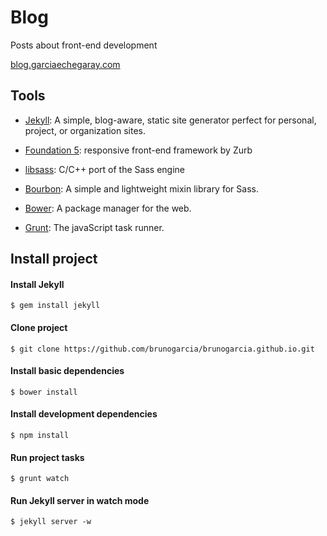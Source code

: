 # Blog

Posts about front-end development

 [blog.garciaechegaray.com](http://blog.garciaechegaray.com)


## Tools

* [Jekyll](jekyllrb.com): A simple, blog-aware, static site generator perfect for personal, project, or organization sites.

* [Foundation 5](http://foundation.zurb.com/): responsive front-end framework by Zurb

* [libsass](http://libsass.org/): C/C++ port of the Sass engine

* [Bourbon](bourbon.io): A simple and lightweight mixin library for Sass.

* [Bower](http://bower.io/): A package manager for the web.

* [Grunt](http://gruntjs.com/): The javaScript task runner.


## Install project

#### Install Jekyll

`$ gem install jekyll`

#### Clone project 

`$ git clone https://github.com/brunogarcia/brunogarcia.github.io.git`

#### Install basic dependencies

`$ bower install`

#### Install development dependencies

`$ npm install`

#### Run project tasks

`$ grunt watch`

#### Run Jekyll server in watch mode

`$ jekyll server -w`